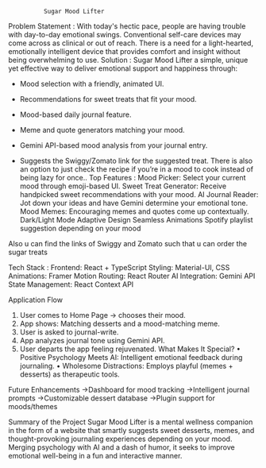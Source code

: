               Sugar Mood Lifter 
Problem Statement : 
With today's hectic pace, people are having trouble with day-to-day emotional swings. Conventional self-care devices may come across as clinical or out of reach. There is a need for a light-hearted, emotionally intelligent device that provides comfort and insight without being overwhelming to use.
Solution :
Sugar Mood Lifter a simple, unique yet effective way to deliver emotional support and happiness through:
- Mood selection with a friendly, animated UI.
- Recommendations for sweet treats that fit your mood.
- Mood-based daily journal feature.
- Meme and quote generators matching your mood.
- Gemini API-based mood analysis from your journal entry.

- Suggests the Swiggy/Zomato link for the suggested treat. There is also an option to just check the recipe if you’re in a mood to cook instead of being lazy for once.. 
Top Features :
Mood Picker: Select your current mood through emoji-based UI.
Sweet Treat Generator: Receive handpicked sweet recommendations with your mood.
AI Journal Reader: Jot down your ideas and have Gemini determine your emotional tone.
Mood Memes: Encouraging memes and quotes come up contextually.
Dark/Light Mode
Adaptive Design
Seamless Animations
Spotify playlist suggestion depending on your mood

Also u can find the links of Swiggy and Zomato such that u can order the sugar treats 

Tech Stack :
Frontend: React + TypeScript
Styling: Material-UI, CSS
Animations: Framer Motion
Routing: React Router
AI Integration: Gemini API
State Management: React Context API

Application Flow
1. User comes to Home Page → chooses their mood.
2. App shows: Matching desserts and a mood-matching meme.
3. User is asked to journal-write.
4. App analyzes journal tone using Gemini API.
5. User departs the app feeling rejuvenated.
What Makes It Special?
• Positive Psychology Meets AI: Intelligent emotional feedback during journaling.
• Wholesome Distractions: Employs playful (memes + desserts) as therapeutic tools.

Future Enhancements
->Dashboard for mood tracking
->Intelligent journal prompts
->Customizable dessert database
->Plugin support for moods/themes

Summary of the Project
Sugar Mood Lifter is a mental wellness companion in the form of a website that smartly suggests sweet desserts, memes, and thought-provoking journaling experiences depending on your mood. Merging psychology with AI and a dash of humor, it seeks to improve emotional well-being in a fun and interactive manner.

